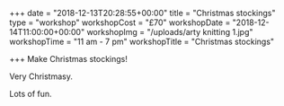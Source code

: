 +++
date = "2018-12-13T20:28:55+00:00"
title = "Christmas stockings"
type = "workshop"
workshopCost = "£70"
workshopDate = "2018-12-14T11:00:00+00:00"
workshopImg = "/uploads/arty knitting 1.jpg"
workshopTime = "11 am - 7 pm"
workshopTitle = "Christmas stockings"

+++
Make Christmas stockings!

Very Christmasy.

Lots of fun.